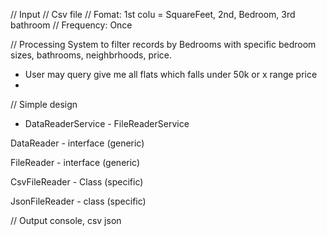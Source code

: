 

// Input
// Csv file
// Fomat: 1st colu = SquareFeet, 2nd, Bedroom, 3rd bathroom
// Frequency: Once

// Processing
System to filter records by Bedrooms with specific bedroom sizes,
bathrooms, neighbrhoods, price.
- User may query give me all flats which falls under 50k or x range price
- 


// Simple design
- DataReaderService - FileReaderService

DataReader - interface (generic)

FileReader - interface (generic)

CsvFileReader - Class (specific)

JsonFileReader - class (specific)



// Output
console,
csv
json